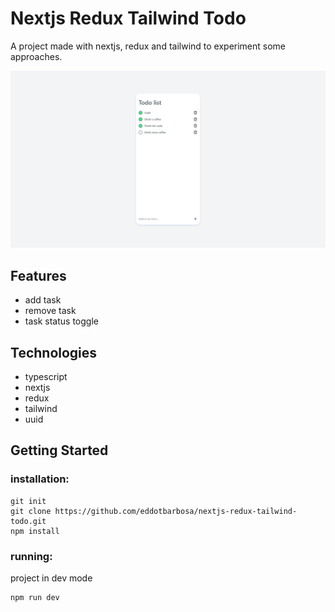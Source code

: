 # Nextjs Redux Tailwind Todo

A project made with nextjs, redux and tailwind to experiment some approaches.

![alt text](gitassets/project-preview.png)

## Features
* add task
* remove task
* task status toggle

## Technologies
* typescript
* nextjs
* redux
* tailwind
* uuid

## Getting Started
### installation:
```
git init
git clone https://github.com/eddotbarbosa/nextjs-redux-tailwind-todo.git
npm install
```

### running:
project in dev mode
```
npm run dev
```
